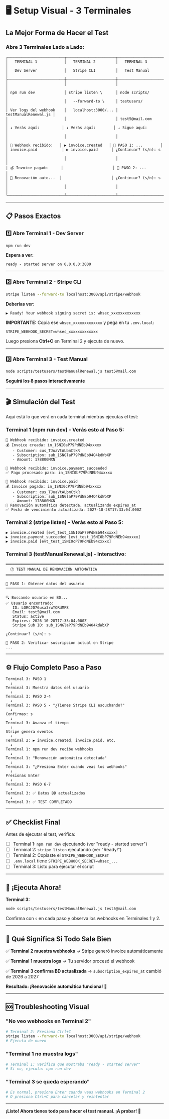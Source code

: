 # 🖥️ Setup Visual - 3 Terminales

## La Mejor Forma de Hacer el Test

### Abre 3 Terminales Lado a Lado:

```
┌─────────────────────────┬──────────────────────┬──────────────────────┐
│   TERMINAL 1            │   TERMINAL 2         │   TERMINAL 3         │
│   Dev Server            │   Stripe CLI         │   Test Manual        │
├─────────────────────────┼──────────────────────┼──────────────────────┤
│                         │                      │                      │
│ npm run dev             │ stripe listen \      │ node scripts/        │
│                         │   --forward-to \     │ testusers/           │
│ Ver logs del webhook    │   localhost:3000/... │ testManualRenewal.js │
│                         │                      │ test5@mail.com       │
│ ↓ Verás aquí:          │ ↓ Verás aquí:        │ ↓ Sigue aquí:        │
│                         │                      │                      │
│ 🔔 Webhook recibido:   │ ▶ invoice.created   │ 📍 PASO 1: ...        │
│ invoice.paid           │ ▶ invoice.paid      │ ¿Continuar? (s/n): s │
│                         │                      │                      │
│ 💰 Invoice pagado      │                      │ 📍 PASO 2: ...        │
│ 🔄 Renovación auto...  │                      │ ¿Continuar? (s/n): s │
│                         │                      │                      │
└─────────────────────────┴──────────────────────┴──────────────────────┘
```

---

## 📋 Pasos Exactos

### **1️⃣ Abre Terminal 1 - Dev Server**

```bash
npm run dev
```

**Espera a ver:**
```
ready - started server on 0.0.0.0:3000
```

---

### **2️⃣ Abre Terminal 2 - Stripe CLI**

```bash
stripe listen --forward-to localhost:3000/api/stripe/webhook
```

**Deberías ver:**
```
▶ Ready! Your webhook signing secret is: whsec_xxxxxxxxxxxxx
```

**IMPORTANTE:** Copia ese `whsec_xxxxxxxxxxxxx` y pega en tu `.env.local`:
```
STRIPE_WEBHOOK_SECRET=whsec_xxxxxxxxxxxxx
```

Luego presiona **Ctrl+C** en Terminal 2 y ejecuta de nuevo.

---

### **3️⃣ Abre Terminal 3 - Test Manual**

```bash
node scripts/testusers/testManualRenewal.js test5@mail.com
```

**Seguirá los 8 pasos interactivamente**

---

## 🎬 Simulación del Test

Aquí está lo que verá en cada terminal mientras ejecutas el test:

### **Terminal 1 (npm run dev)** - Verás esto al Paso 5:

```
🔔 Webhook recibido: invoice.created
💰 Invoice creada: in_1SNI0aP79PdNEb94xxxxx
   - Customer: cus_TJuaVtALbmCtkR
   - Subscription: sub_1SNGlaP79PdNEb94O4kdWbXP
   - Amount: 178800MXN

🔔 Webhook recibido: invoice.payment_succeeded
✅ Pago procesado para: in_1SNI0bP79PdNEb94xxxxx

🔔 Webhook recibido: invoice.paid
💰 Invoice pagado: in_1SNI0cP79PdNEb94xxxxx
   - Customer: cus_TJuaVtALbmCtkR
   - Subscription: sub_1SNGlaP79PdNEb94O4kdWbXP
   - Amount: 178800MXN
🔄 Renovación automática detectada, actualizando expires_at
✅ Fecha de vencimiento actualizada: 2027-10-28T17:33:04.000Z
```

### **Terminal 2 (stripe listen)** - Verás esto al Paso 5:

```
▶ invoice.created [evt_test_1SNI0aP79PdNEb94xxxxx]
▶ invoice.payment_succeeded [evt_test_1SNI0bP79PdNEb94xxxxx]
▶ invoice.paid [evt_test_1SNI0cP79PdNEb94xxxxx]
```

### **Terminal 3 (testManualRenewal.js)** - Interactivo:

```
═══════════════════════════════════════════════════════════════════════════
  🕐 TEST MANUAL DE RENOVACIÓN AUTOMÁTICA
═══════════════════════════════════════════════════════════════════════════

📍 PASO 1: Obtener datos del usuario
────────────────────────────────────────────────────────────────────────────

🔍 Buscando usuario en BD...
✅ Usuario encontrado:
   ID: LORCJD76usa3rwYQRdMP8
   Email: test5@mail.com
   Status: active
   Expires: 2026-10-28T17:33:04.000Z
   Stripe Sub ID: sub_1SNGlaP79PdNEb94O4kdWbXP

¿Continuar? (s/n): s

📍 PASO 2: Verificar suscripción actual en Stripe
...
```

---

## ⚙️ Flujo Completo Paso a Paso

```
Terminal 3: PASO 1
  ↓
Terminal 3: Muestra datos del usuario
  ↓
Terminal 3: PASO 2-4
  ↓
Terminal 3: PASO 5 - "¿Tienes Stripe CLI escuchando?"
  ↓
Confirmas: s
  ↓
Terminal 3: Avanza el tiempo
  ↓
Stripe genera eventos
  ↓
Terminal 2: ▶ invoice.created, invoice.paid, etc.
  ↓
Terminal 1: npm run dev recibe webhooks
  ↓
Terminal 1: "Renovación automática detectada"
  ↓
Terminal 3: "¿Presiona Enter cuando veas los webhooks"
  ↓
Presionas Enter
  ↓
Terminal 3: PASO 6-7
  ↓
Terminal 3: ✅ Datos BD actualizados
  ↓
Terminal 3: ✅ TEST COMPLETADO
```

---

## ✅ Checklist Final

Antes de ejecutar el test, verifica:

- [ ] Terminal 1: `npm run dev` ejecutando (ver "ready - started server")
- [ ] Terminal 2: `stripe listen` ejecutando (ver "Ready!")
- [ ] Terminal 2: Copiaste el `STRIPE_WEBHOOK_SECRET`
- [ ] `.env.local` tiene `STRIPE_WEBHOOK_SECRET=whsec_...`
- [ ] Terminal 3: Listo para ejecutar el script

---

## 🚀 ¡Ejecuta Ahora!

**Terminal 3:**
```bash
node scripts/testusers/testManualRenewal.js test5@mail.com
```

Confirma con `s` en cada paso y observa los webhooks en Terminales 1 y 2.

---

## 🎯 Qué Significa Si Todo Sale Bien

✅ **Terminal 2 muestra webhooks**
   → Stripe generó invoice automáticamente

✅ **Terminal 1 muestra logs**
   → Tu servidor procesó el webhook

✅ **Terminal 3 confirma BD actualizada**
   → `subscription_expires_at` cambió de 2026 a 2027

**Resultado: ¡Renovación automática funciona! 🎉**

---

## 🆘 Troubleshooting Visual

### "No veo webhooks en Terminal 2"
```bash
# Terminal 2: Presiona Ctrl+C
stripe listen --forward-to localhost:3000/api/stripe/webhook
# Ejecuta de nuevo
```

### "Terminal 1 no muestra logs"
```bash
# Terminal 1: Verifica que mostraba "ready - started server"
# Si no, ejecuta: npm run dev
```

### "Terminal 3 se queda esperando"
```bash
# Es normal, presiona Enter cuando veas webhooks en Terminal 2
# O presiona Ctrl+C para cancelar y reintentar
```

---

**¡Listo! Ahora tienes todo para hacer el test manual. ¡A probar! 🚀**
